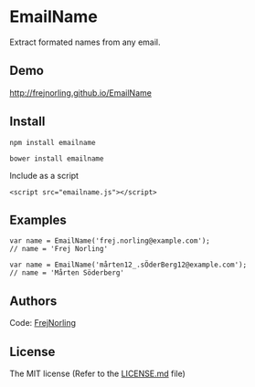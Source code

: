 EmailName
=========

Extract formated names from any email.

Demo
---
http://frejnorling.github.io/EmailName

Install
---
    npm install emailname

    bower install emailname

Include as a script

    <script src="emailname.js"></script>


Examples
---
    var name = EmailName('frej.norling@example.com');
    // name = 'Frej Norling' 

    var name = EmailName('mårten12_.sÖderBerg12@example.com');
    // name = 'Mårten Söderberg' 
    
    
Authors
---
Code: [FrejNorling](https://github.com/frejnorling)

License
---
The MIT license (Refer to the [LICENSE.md](https://github.com/frejnorling/EmailName/blob/master/LICENSE) file)
